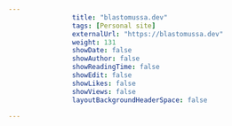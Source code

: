 ---
                title: "blastomussa.dev"
                tags: [Personal site]
                externalUrl: "https://blastomussa.dev"
                weight: 131
                showDate: false
                showAuthor: false
                showReadingTime: false
                showEdit: false
                showLikes: false
                showViews: false
                layoutBackgroundHeaderSpace: false
                ---
